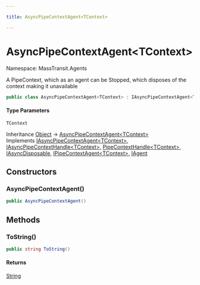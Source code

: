 ```yaml
---

title: AsyncPipeContextAgent<TContext>

---
```


# AsyncPipeContextAgent\<TContext\>

Namespace: MassTransit.Agents

A PipeContext, which as an agent can be Stopped, which disposes of the context making it unavailable

```csharp
public class AsyncPipeContextAgent<TContext> : IAsyncPipeContextAgent<TContext>, IAsyncPipeContextHandle<TContext>, PipeContextHandle<TContext>, IAsyncDisposable, IPipeContextAgent<TContext>, IAgent
```

#### Type Parameters

`TContext`<br/>

Inheritance [Object](https://learn.microsoft.com/en-us/dotnet/api/system.object) → [AsyncPipeContextAgent\<TContext\>](../masstransit-agents/asyncpipecontextagent-1)<br/>
Implements [IAsyncPipeContextAgent\<TContext\>](../masstransit-agents/iasyncpipecontextagent-1), [IAsyncPipeContextHandle\<TContext\>](../masstransit/iasyncpipecontexthandle-1), [PipeContextHandle\<TContext\>](../masstransit/pipecontexthandle-1), [IAsyncDisposable](https://learn.microsoft.com/en-us/dotnet/api/system.iasyncdisposable), [IPipeContextAgent\<TContext\>](../masstransit-agents/ipipecontextagent-1), [IAgent](../../masstransit-abstractions/masstransit/iagent)

## Constructors

### **AsyncPipeContextAgent()**

```csharp
public AsyncPipeContextAgent()
```

## Methods

### **ToString()**

```csharp
public string ToString()
```

#### Returns

[String](https://learn.microsoft.com/en-us/dotnet/api/system.string)<br/>
